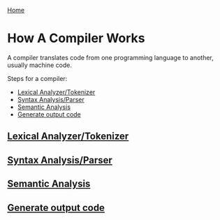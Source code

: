 <!--
 * This file is part of RS Cheat Sheets.
 *
 * RS Cheat Sheets is free software: you can redistribute it and/or modify
 * it under the terms of the GNU General Public License as published by
 * the Free Software Foundation, either version 3 of the License, or
 * (at your option) any later version.
 *
 * RS Cheat Sheets is distributed in the hope that it will be useful,
 * but WITHOUT ANY WARRANTY; without even the implied warranty of
 * MERCHANTABILITY or FITNESS FOR A PARTICULAR PURPOSE.  See the
 * GNU General Public License for more details.
 *
 * You should have received a copy of the GNU General Public License
 * along with RS Cheat Sheets. If not, see <https://www.gnu.org/licenses/>.
 */
-->

[Home](../README.md)

# How A Compiler Works
A compiler translates code from one programming language to another, usually machine code.

Steps for a compiler:

<!-- TOC -->

- [Lexical Analyzer/Tokenizer](#lexical-analyzertokenizer)
- [Syntax Analysis/Parser](#syntax-analysisparser)
- [Semantic Analysis](#semantic-analysis)
- [Generate output code](#generate-output-code)

<!-- /TOC -->

## [Lexical Analyzer/Tokenizer](#how-a-compiler-works)
## [Syntax Analysis/Parser](#how-a-compiler-works)
## [Semantic Analysis](#how-a-compiler-works)
## [Generate output code](#how-a-compiler-works)
